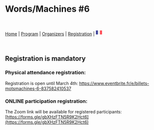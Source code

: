 # Words/Machines #6

<br>


[Home](index) | [Program](program) | [Organizers](orga) | [Registration](registration) | [<img src="FR.png" width="20">](../fr/orga)

<br>


## Registration is mandatory

### Physical attendance registration: 

Registration is open until March 4th: https://www.eventbrite.fr/e/billets-motsmachines-6-837582410537

### ONLINE participation registration:

The Zoom link will be available for registered participants: [https://forms.gle/gbXHzFTN5R9K2Hct6](https://forms.gle/gbXHzFTN5R9K2Hct6)
